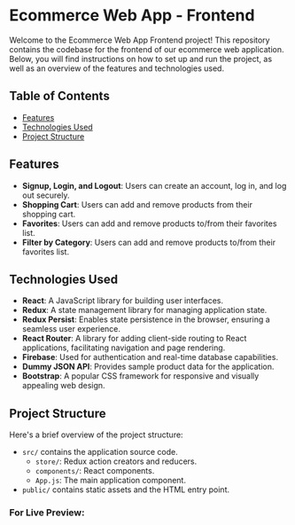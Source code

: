 # Ecommerce Web App - Frontend

Welcome to the Ecommerce Web App Frontend project! This repository contains the codebase for the frontend of our ecommerce web application. Below, you will find instructions on how to set up and run the project, as well as an overview of the features and technologies used.

## Table of Contents
- [Features](#features)
- [Technologies Used](#technologies-used)
- [Project Structure](#project-structure)

## Features
- **Signup, Login, and Logout**: Users can create an account, log in, and log out securely.
- **Shopping Cart**: Users can add and remove products from their shopping cart.
- **Favorites**: Users can add and remove products to/from their favorites list.
- **Filter by Category**: Users can add and remove products to/from their favorites list.

## Technologies Used
- **React**: A JavaScript library for building user interfaces.
- **Redux**: A state management library for managing application state.
- **Redux Persist**: Enables state persistence in the browser, ensuring a seamless user experience.
- **React Router**: A library for adding client-side routing to React applications, facilitating navigation and page rendering.
- **Firebase**: Used for authentication and real-time database capabilities.
- **Dummy JSON API**: Provides sample product data for the application.
- **Bootstrap**: A popular CSS framework for responsive and visually appealing web design.


## Project Structure

Here's a brief overview of the project structure:

- `src/` contains the application source code.
  - `store/`: Redux action creators and reducers.
  - `components/`: React components.
  - `App.js`: The main application component.
- `public/` contains static assets and the HTML entry point.

### For Live Preview: 
